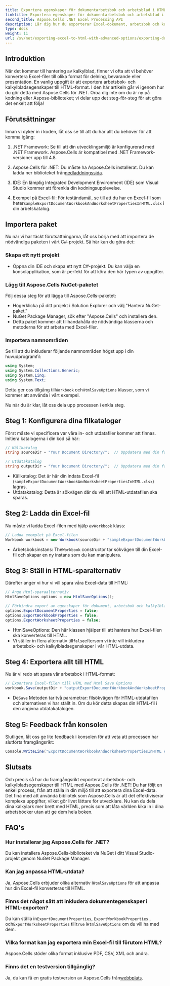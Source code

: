 ```yaml
---
title: Exportera egenskaper för dokumentarbetsbok och arbetsblad i HTML
linktitle: Exportera egenskaper för dokumentarbetsbok och arbetsblad i HTML
second_title: Aspose.Cells .NET Excel Processing API
description: Lär dig hur du exporterar Excel-dokument, arbetsbok och kalkylbladsegenskaper till HTML med Aspose.Cells för .NET. Enkel steg-för-steg guide ingår.
type: docs
weight: 11
url: /sv/net/exporting-excel-to-html-with-advanced-options/exporting-document-workbook-and-worksheet-properties/
---
```

## Introduktion

När det kommer till hantering av kalkylblad, finner vi ofta att vi behöver konvertera Excel-filer till olika format för delning, bevarande eller presentation. En vanlig uppgift är att exportera arbetsbok- och kalkylbladsegenskaper till HTML-format. I den här artikeln går vi igenom hur du gör detta med Aspose.Cells för .NET. Oroa dig inte om du är ny på kodning eller Aspose-biblioteket; vi delar upp det steg-för-steg för att göra det enkelt att följa!

## Förutsättningar

Innan vi dyker in i koden, låt oss se till att du har allt du behöver för att komma igång:

1. .NET Framework: Se till att din utvecklingsmiljö är konfigurerad med .NET Framework. Aspose.Cells är kompatibel med .NET Framework-versioner upp till 4.8.
   
2.  Aspose.Cells för .NET: Du måste ha Aspose.Cells installerat. Du kan ladda ner biblioteket från[nedladdningssida](https://releases.aspose.com/cells/net/). 

3. IDE: En lämplig Integrated Development Environment (IDE) som Visual Studio kommer att förenkla din kodningsupplevelse.

4.  Exempel på Excel-fil: För teständamål, se till att du har en Excel-fil som heter`sampleExportDocumentWorkbookAndWorksheetPropertiesInHTML.xlsx` i din arbetskatalog.

## Importera paket

Nu när vi har täckt förutsättningarna, låt oss börja med att importera de nödvändiga paketen i vårt C#-projekt. Så här kan du göra det:

### Skapa ett nytt projekt

- Öppna din IDE och skapa ett nytt C#-projekt. Du kan välja en konsolapplikation, som är perfekt för att köra den här typen av uppgifter.

### Lägg till Aspose.Cells NuGet-paketet

Följ dessa steg för att lägga till Aspose.Cells-paketet:

- Högerklicka på ditt projekt i Solution Explorer och välj "Hantera NuGet-paket."
- NuGet Package Manager, sök efter "Aspose.Cells" och installera den.
- Detta paket kommer att tillhandahålla de nödvändiga klasserna och metoderna för att arbeta med Excel-filer.

### Importera namnområden

Se till att du inkluderar följande namnområden högst upp i din huvudprogramfil:

```csharp
using System;
using System.Collections.Generic;
using System.Linq;
using System.Text;
```

 Detta ger oss tillgång till`Workbook` och`HtmlSaveOptions` klasser, som vi kommer att använda i vårt exempel.

Nu när du är klar, låt oss dela upp processen i enkla steg.

## Steg 1: Konfigurera dina filkataloger

Först måste vi specificera var våra in- och utdatafiler kommer att finnas. Initiera katalogerna i din kod så här:

```csharp
// Källkatalog
string sourceDir = "Your Document Directory/";  // Uppdatera med din faktiska väg

// Utdatakatalog
string outputDir = "Your Document Directory/";  // Uppdatera med din faktiska väg
```

- Källkatalog: Det är här din indata Excel-fil (`sampleExportDocumentWorkbookAndWorksheetPropertiesInHTML.xlsx`) lagras.
- Utdatakatalog: Detta är sökvägen där du vill att HTML-utdatafilen ska sparas.

## Steg 2: Ladda din Excel-fil

 Nu måste vi ladda Excel-filen med hjälp av`Workbook` klass:

```csharp
// Ladda exemplet på Excel-filen
Workbook workbook = new Workbook(sourceDir + "sampleExportDocumentWorkbookAndWorksheetPropertiesInHTML.xlsx");
```

-  Arbetsboksinstans: The`Workbook` constructor tar sökvägen till din Excel-fil och skapar en ny instans som du kan manipulera.

## Steg 3: Ställ in HTML-sparalternativ

Därefter anger vi hur vi vill spara våra Excel-data till HTML:

```csharp
// Ange Html-sparaalternativ
HtmlSaveOptions options = new HtmlSaveOptions();

// Förhindra export av egenskaper för dokument, arbetsbok och kalkylblad
options.ExportDocumentProperties = false;
options.ExportWorkbookProperties = false;
options.ExportWorksheetProperties = false;
```

- HtmlSaveOptions: Den här klassen hjälper till att hantera hur Excel-filen ska konverteras till HTML.
-  Vi ställer in flera alternativ till`false`eftersom vi inte vill inkludera arbetsbok- och kalkylbladsegenskaper i vår HTML-utdata.

## Steg 4: Exportera allt till HTML

Nu är vi redo att spara vår arbetsbok i HTML-format:

```csharp
// Exportera Excel-filen till HTML med Html Save Options
workbook.Save(outputDir + "outputExportDocumentWorkbookAndWorksheetPropertiesInHTML.html", options);
```

-  De`Save` Metoden tar två parametrar: filsökvägen för HTML-utdatafilen och alternativen vi har ställt in. Om du kör detta skapas din HTML-fil i den angivna utdatakatalogen.

## Steg 5: Feedback från konsolen

Slutligen, låt oss ge lite feedback i konsolen för att veta att processen har slutförts framgångsrikt:

```csharp
Console.WriteLine("ExportDocumentWorkbookAndWorksheetPropertiesInHTML executed successfully.");
```

## Slutsats

Och precis så har du framgångsrikt exporterat arbetsbok- och kalkylbladsegenskaper till HTML med Aspose.Cells för .NET! Du har följt en enkel process, från att ställa in din miljö till att exportera dina Excel-data. Det fina med att använda bibliotek som Aspose.Cells är att det effektiviserar komplexa uppgifter, vilket gör livet lättare för utvecklare. Nu kan du dela dina kalkylark mer brett med HTML, precis som att låta världen kika in i dina arbetsböcker utan att ge dem hela boken.

## FAQ's

### Hur installerar jag Aspose.Cells för .NET?  
Du kan installera Aspose.Cells-biblioteket via NuGet i ditt Visual Studio-projekt genom NuGet Package Manager.

### Kan jag anpassa HTML-utdata?  
 Ja, Aspose.Cells erbjuder olika alternativ i`HtmlSaveOptions` för att anpassa hur din Excel-fil konverteras till HTML.

### Finns det något sätt att inkludera dokumentegenskaper i HTML-exporten?  
 Du kan ställa in`ExportDocumentProperties`, `ExportWorkbookProperties` , och`ExportWorksheetProperties` till`true` i`HtmlSaveOptions` om du vill ha med dem.

### Vilka format kan jag exportera min Excel-fil till förutom HTML?  
Aspose.Cells stöder olika format inklusive PDF, CSV, XML och andra.

### Finns det en testversion tillgänglig?  
 Ja, du kan få en gratis testversion av Aspose.Cells från[webbplats](https://releases.aspose.com/).